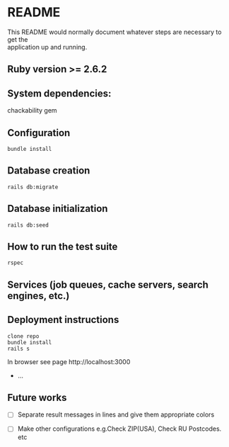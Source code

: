 # README  
  
This README would normally document whatever steps are necessary to get the  
application up and running.  
  
## Ruby version >= 2.6.2  
  
## System dependencies:  
chackability gem  
  
## Configuration  
```
bundle install  
```
## Database creation  
```
rails db:migrate  
```
## Database initialization  
```
rails db:seed
```
## How to run the test suite  
```
rspec
```
  
## Services (job queues, cache servers, search engines, etc.)  
  
## Deployment instructions
```
clone repo  
bundle install  
rails s  
```
In browser see page http://localhost:3000  

* ...

## Future works

- [ ] Separate result messages in lines and give them appropriate colors  
- [ ] Make other configurations e.g.Check ZIP(USA), Check RU Postcodes. etc

